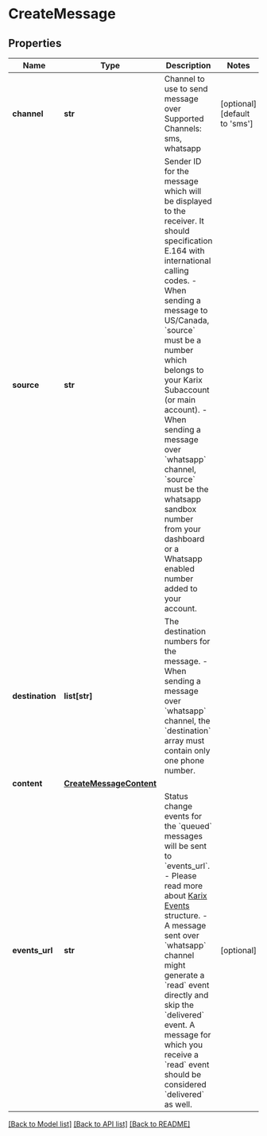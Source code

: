 # CreateMessage

## Properties
Name | Type | Description | Notes
------------ | ------------- | ------------- | -------------
**channel** | **str** | Channel to use to send message over Supported Channels: sms, whatsapp  | [optional] [default to 'sms']
**source** | **str** | Sender ID for the message which will be displayed to the receiver. It should specification E.164 with international calling codes.   - When sending a message to US/Canada, &#x60;source&#x60; must be a number     which belongs to your Karix Subaccount (or main account).   - When sending a message over &#x60;whatsapp&#x60; channel, &#x60;source&#x60; must be the     whatsapp sandbox number from your dashboard or a Whatsapp enabled number     added to your account.  | 
**destination** | **list[str]** | The destination numbers for the message.   - When sending a message over &#x60;whatsapp&#x60; channel, the &#x60;destination&#x60; array     must contain only one phone number.  | 
**content** | [**CreateMessageContent**](CreateMessageContent.md) |  | 
**events_url** | **str** | Status change events for the &#x60;queued&#x60; messages will be sent to &#x60;events_url&#x60;.   - Please read more about [Karix Events](#section/Events-and-Webhooks) structure.   - A message sent over &#x60;whatsapp&#x60; channel might generate a &#x60;read&#x60; event directly     and skip the &#x60;delivered&#x60; event. A message for which you receive a &#x60;read&#x60; event     should be considered &#x60;delivered&#x60; as well.  | [optional] 

[[Back to Model list]](../README.md#documentation-for-models) [[Back to API list]](../README.md#documentation-for-api-endpoints) [[Back to README]](../README.md)


